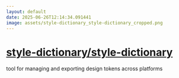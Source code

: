 ```yaml
---
layout: default
date: 2025-06-26T12:14:34.091441
image: assets/style-dictionary_style-dictionary_cropped.png
---
```


# [style-dictionary/style-dictionary](https://github.com/style-dictionary/style-dictionary)

tool for managing and exporting design tokens across platforms
